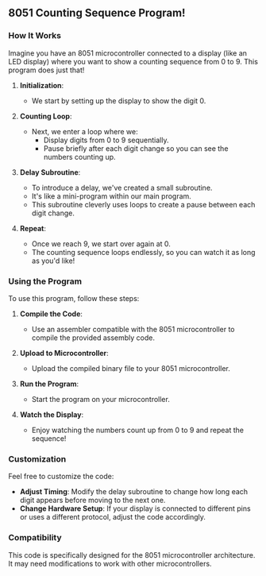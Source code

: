 ## 8051 Counting Sequence Program!

### How It Works

Imagine you have an 8051 microcontroller connected to a display (like an LED display) where you want to show a counting sequence from 0 to 9. This program does just that!

1. **Initialization**: 
   - We start by setting up the display to show the digit 0.

2. **Counting Loop**:
   - Next, we enter a loop where we:
     - Display digits from 0 to 9 sequentially.
     - Pause briefly after each digit change so you can see the numbers counting up.

3. **Delay Subroutine**:
   - To introduce a delay, we've created a small subroutine.
   - It's like a mini-program within our main program.
   - This subroutine cleverly uses loops to create a pause between each digit change.

4. **Repeat**:
   - Once we reach 9, we start over again at 0.
   - The counting sequence loops endlessly, so you can watch it as long as you'd like!

### Using the Program

To use this program, follow these steps:

1. **Compile the Code**:
   - Use an assembler compatible with the 8051 microcontroller to compile the provided assembly code.

2. **Upload to Microcontroller**:
   - Upload the compiled binary file to your 8051 microcontroller.

3. **Run the Program**:
   - Start the program on your microcontroller.

4. **Watch the Display**:
   - Enjoy watching the numbers count up from 0 to 9 and repeat the sequence!

### Customization

Feel free to customize the code:

- **Adjust Timing**: Modify the delay subroutine to change how long each digit appears before moving to the next one.
- **Change Hardware Setup**: If your display is connected to different pins or uses a different protocol, adjust the code accordingly.

### Compatibility

This code is specifically designed for the 8051 microcontroller architecture. It may need modifications to work with other microcontrollers.


